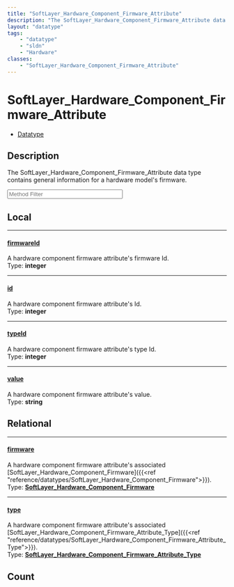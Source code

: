 ```yaml
---
title: "SoftLayer_Hardware_Component_Firmware_Attribute"
description: "The SoftLayer_Hardware_Component_Firmware_Attribute data type contains general information for a hardware model's firmwa... "
layout: "datatype"
tags:
    - "datatype"
    - "sldn"
    - "Hardware"
classes:
    - "SoftLayer_Hardware_Component_Firmware_Attribute"
---
```


# SoftLayer_Hardware_Component_Firmware_Attribute
<div id='service-datatype'>
    <ul id='sldn-reference-tabs'>
        <li id='datatype'> <a href='/reference/datatypes/SoftLayer_Hardware_Component_Firmware_Attribute' >Datatype</a></li>
    </ul>
</div>

## Description 
The SoftLayer_Hardware_Component_Firmware_Attribute data type contains general information for a hardware model's firmware. 





<!-- Service Filer BEGIN -->
<div class="view-filters">
        <div class="clearfix">
            <div class="search-input-box">
                <input placeholder="Method Filter" onkeyup="titleSearch(inputId='prop-input', divId='properties', elementClass='prop-row')" 
                    type="text" id="prop-input" value="" size="30" maxlength="128" class="form-text">
            </div>
        </div>
</div>
<!-- Service Filer END -->

<div id="properties" class="content">
<div id="localProperties" class="prop-content" >

## Local
-----
[firmwareId]: #firmwareid
#### [firmwareId]
A hardware component firmware attribute's firmware Id.  
<span class="type-label">Type: </span>**integer**

-----
[id]: #id
#### [id]
A hardware component firmware attribute's Id.  
<span class="type-label">Type: </span>**integer**

-----
[typeId]: #typeid
#### [typeId]
A hardware component firmware attribute's type Id.  
<span class="type-label">Type: </span>**integer**

-----
[value]: #value
#### [value]
A hardware component firmware attribute's value.  
<span class="type-label">Type: </span>**string**

</div>
<!-- LOCAL PROPERTY END -->

<div id="relationalProperties"  class="prop-content" >

## Relational
-----
[firmware]: #firmware
#### [firmware]
A hardware component firmware attribute's associated [SoftLayer_Hardware_Component_Firmware]({{<ref "reference/datatypes/SoftLayer_Hardware_Component_Firmware">}}).  
<span class="type-label">Type: </span>**<a href='/reference/datatypes/SoftLayer_Hardware_Component_Firmware'>SoftLayer_Hardware_Component_Firmware </a>**

-----
[type]: #type
#### [type]
A hardware component firmware attribute's associated [SoftLayer_Hardware_Component_Firmware_Attribute_Type]({{<ref "reference/datatypes/SoftLayer_Hardware_Component_Firmware_Attribute_Type">}}).  
<span class="type-label">Type: </span>**<a href='/reference/datatypes/SoftLayer_Hardware_Component_Firmware_Attribute_Type'>SoftLayer_Hardware_Component_Firmware_Attribute_Type </a>**


## Count
</div>


